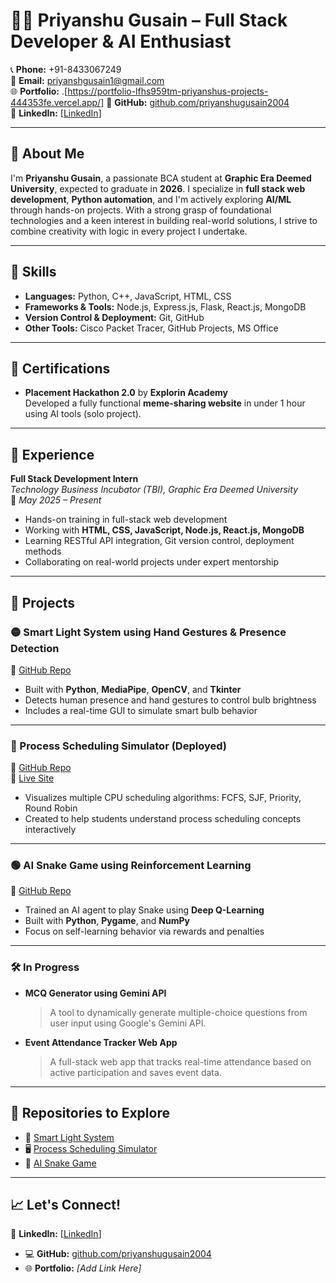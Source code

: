 
# 👨‍💻 Priyanshu Gusain – Full Stack Developer & AI Enthusiast

📞 **Phone:** +91-8433067249  
📧 **Email:** priyanshgusain1@gmail.com  
🌐 **Portfolio:** .[https://portfolio-lfhs959tm-priyanshus-projects-444353fe.vercel.app/] 
🔗 **GitHub:** [github.com/priyanshugusain2004](https://github.com/priyanshugusain2004)  
🔗 **LinkedIn:** [[LinkedIn](https://www.linkedin.com/in/priyanshu-gusain-11a39b282/)] 

---

## 👤 About Me

I'm **Priyanshu Gusain**, a passionate BCA student at **Graphic Era Deemed University**, expected to graduate in **2026**. I specialize in **full stack web development**, **Python automation**, and I'm actively exploring **AI/ML** through hands-on projects. With a strong grasp of foundational technologies and a keen interest in building real-world solutions, I strive to combine creativity with logic in every project I undertake.

---

## 🧠 Skills

- **Languages:** Python, C++, JavaScript, HTML, CSS  
- **Frameworks & Tools:** Node.js, Express.js, Flask, React.js, MongoDB  
- **Version Control & Deployment:** Git, GitHub  
- **Other Tools:** Cisco Packet Tracer, GitHub Projects, MS Office  

---

## 📜 Certifications

- **Placement Hackathon 2.0** by **Explorin Academy**  
  Developed a fully functional **meme-sharing website** in under 1 hour using AI tools (solo project).

---

## 💼 Experience

**Full Stack Development Intern**  
*Technology Business Incubator (TBI), Graphic Era Deemed University*  
📅 *May 2025 – Present*

- Hands-on training in full-stack web development
- Working with **HTML, CSS, JavaScript, Node.js, React.js, MongoDB**
- Learning RESTful API integration, Git version control, deployment methods
- Collaborating on real-world projects under expert mentorship

---

## 🚀 Projects

### 🟡 Smart Light System using Hand Gestures & Presence Detection  
🔗 [GitHub Repo](https://github.com/priyanshugusain2004/Smart_Light_System)  
- Built with **Python**, **MediaPipe**, **OpenCV**, and **Tkinter**
- Detects human presence and hand gestures to control bulb brightness
- Includes a real-time GUI to simulate smart bulb behavior

---

### 🔵 Process Scheduling Simulator (Deployed)  
🔗 [GitHub Repo](https://github.com/priyanshugusain2004/PBL)  
🔗 [Live Site](https://priyanshugusain2004.github.io/PBL/)  
- Visualizes multiple CPU scheduling algorithms: FCFS, SJF, Priority, Round Robin  
- Created to help students understand process scheduling concepts interactively

---

### 🟢 AI Snake Game using Reinforcement Learning  
🔗 [GitHub Repo](https://github.com/priyanshugusain2004/miniproject2)  
- Trained an AI agent to play Snake using **Deep Q-Learning**
- Built with **Python**, **Pygame**, and **NumPy**
- Focus on self-learning behavior via rewards and penalties

---

### 🛠️ In Progress

- **MCQ Generator using Gemini API**  
  > A tool to dynamically generate multiple-choice questions from user input using Google's Gemini API.

- **Event Attendance Tracker Web App**  
  > A full-stack web app that tracks real-time attendance based on active participation and saves event data.

---

## 📂 Repositories to Explore

- 🔧 [Smart Light System](https://github.com/priyanshugusain2004/Smart_Light_System)
- 🖥️ [Process Scheduling Simulator](https://github.com/priyanshugusain2004/PBL)
- 🐍 [AI Snake Game](https://github.com/priyanshugusain2004/miniproject2)

---

## 📈 Let's Connect!

🔗 **LinkedIn:** [[LinkedIn](https://www.linkedin.com/in/priyanshu-gusain-11a39b282/)] 
- 💻 **GitHub:** [github.com/priyanshugusain2004](https://github.com/priyanshugusain2004)  
- 🌐 **Portfolio:** *[Add Link Here]*  
